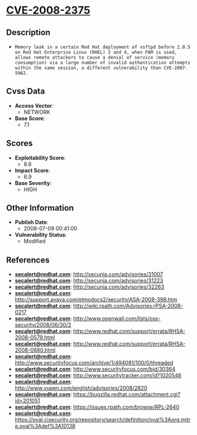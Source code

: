 
# [CVE-2008-2375](http://secunia.com/advisories/31007)

## Description

- `Memory leak in a certain Red Hat deployment of vsftpd before 2.0.5 on Red Hat Enterprise Linux (RHEL) 3 and 4, when PAM is used, allows remote attackers to cause a denial of service (memory consumption) via a large number of invalid authentication attempts within the same session, a different vulnerability than CVE-2007-5962.`

## Cvss Data

- **Access Vector**:
  - NETWORK
- **Base Score**:
  - 7.1

## Scores

- **Exploitability Score**:
  - 8.6
- **Impact Score**:
  - 6.9
- **Base Severity**:
  - HIGH

## Other Information

- **Publish Date**:
  - 2008-07-09 00:41:00
- **Vulnerability Status**:
  - Modified

## References

- **secalert@redhat.com**: http://secunia.com/advisories/31007
- **secalert@redhat.com**: http://secunia.com/advisories/31223
- **secalert@redhat.com**: http://secunia.com/advisories/32263
- **secalert@redhat.com**: http://support.avaya.com/elmodocs2/security/ASA-2008-398.htm
- **secalert@redhat.com**: http://wiki.rpath.com/Advisories:rPSA-2008-0217
- **secalert@redhat.com**: http://www.openwall.com/lists/oss-security/2008/06/30/2
- **secalert@redhat.com**: http://www.redhat.com/support/errata/RHSA-2008-0579.html
- **secalert@redhat.com**: http://www.redhat.com/support/errata/RHSA-2008-0680.html
- **secalert@redhat.com**: http://www.securityfocus.com/archive/1/494081/100/0/threaded
- **secalert@redhat.com**: http://www.securityfocus.com/bid/30364
- **secalert@redhat.com**: http://www.securitytracker.com/id?1020546
- **secalert@redhat.com**: http://www.vupen.com/english/advisories/2008/2820
- **secalert@redhat.com**: https://bugzilla.redhat.com/attachment.cgi?id=201051
- **secalert@redhat.com**: https://issues.rpath.com/browse/RPL-2640
- **secalert@redhat.com**: https://oval.cisecurity.org/repository/search/definition/oval%3Aorg.mitre.oval%3Adef%3A10138
